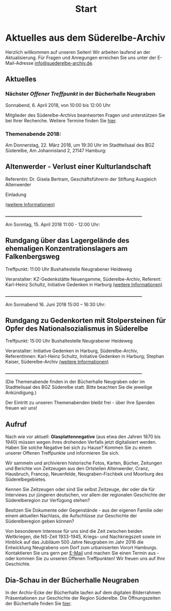 ﻿---
title: Start
---

# Aktuelles aus dem Süderelbe-Archiv

Herzlich willkommen auf unseren Seiten! Wir arbeiten laufend an der
Aktualisierung. Für Fragen und Anregungen erreichen Sie uns unter der
E-Mail-Adresse [info@suederelbe-archiv.de](mailto:info@suederelbe-archiv.de).

## Aktuelles

### Nächster *Offener Treffpunkt* in der Bücherhalle Neugraben

Sonnabend, 6. April 2018, von 10:00 bis 12:00 Uhr

Mitglieder des Süderelbe-Archivs beantworten Fragen und unterstützen Sie
bei Ihrer Recherche. Weitere Termine finden Sie [hier](/4_term/).

### Themenabende 2018:

Am Donnerstag, 22. März 2018, um 19:30 Uhr
im Stadtteilsaal des BGZ Süderelbe, Am Johannisland 2, 21147 Hamburg:
## Altenwerder - Verlust einer Kulturlandschaft
Referentin: Dr. Gisela Bertram, Geschäftsführerin der Stiftung Ausgleich Altenwerder

Einladung

[(weitere Informationen)](http://stiftung-ausgleich-altenwerder.de/)

**________________________________________________________________**


Am Sonntag, 15. April 2018   11:00 - 12:00 Uhr:
## Rundgang über das Lagergelände des ehemaligen Konzentrationslagers am Falkenbergsweg
Treffpunkt: 11:00 Uhr Bushaltestelle Neugrabener Heideweg

Veranstalter: KZ-Gedenkstätte Neuengamme, Süderelbe-Archiv,
Referent: Karl-Heinz Schultz, Initiative Gedenken in Harburg
[(weitere Informationen)](http://gedenken-in-harburg.de/start/veranstaltungen/veranstaltungsdetails/event/spaziergang-in-die-vergangenheit/)

**________________________________________________________________**


Am Sonnabend 16. Juni 2018  15:00 – 16:30 Uhr:
## Rundgang zu Gedenkorten mit Stolpersteinen für Opfer des Nationalsozialismus in Süderelbe
Treffpunkt: 15:00 Uhr Bushaltestelle Neugrabener Heideweg

Veranstalter: Initiative Gedenken in Harburg, Süderelbe-Archiv,
ReferentInnen: Karl-Heinz Schultz, Initiative Gedenken in Harburg; Stephan Kaiser, Süderelbe-Archiv
[(weitere Informationen)](http://gedenken-in-harburg.de/start/veranstaltungen/veranstaltungsdetails/event/rundgang-zu-gedenkorten-mit-stolpersteinen-fuer-opfer-des-nationalsozialismus-in-suederelbe/)

**________________________________________________________________**



(Die Themenabende finden in der Bücherhalle Neugraben oder im Stadtteilsaal des BGZ Süderelbe statt. Bitte beachten Sie die jeweilige Ankündigung.)

Der Eintritt zu unseren Themenabenden bleibt frei - über Ihre Spenden freuen wir uns!


## Aufruf

Nach wie vor aktuell: **Glasplattennegative** (aus etwa den Jahren 1870
bis 1940) müssen wegen ihres drohenden Verfalls jetzt digitalisiert werden.
Haben Sie solche Negative bei sich zu Hause? Kommen Sie zu einem unserer
Offenen Treffpunkte und informieren Sie sich.

Wir sammeln und archivieren historische Fotos, Karten, Bücher, Zeitungen
und Berichte von Zeitzeugen aus den Ortsteilen Altenwerder, Cranz,
Hausbruch, Francop, Neuenfelde, Neugraben-Fischbek und Moorburg des
Süderelbegebietes.

Kennen Sie Zeitzeugen oder sind Sie selbst Zeitzeuge, der oder die für Interviews zur
jüngeren deutschen, vor allem der regionalen Geschichte der
Süderelberegion zur Verfügung stehen?

Besitzen Sie Dokumente oder Gegenstände - aus der eigenen Familie oder
einem aktuellen Nachlass, die Aufschlüsse zur Geschichte der Süderelberegion
geben können?

Von besonderem Interesse für uns sind die Zeit zwischen beiden
Weltkriegen, die NS-Zeit 1933-1945, Kriegs- und Nachkriegszeit sowie im
Hinblick auf das Jubiläum 500 Jahre Neugraben im Jahr 2016 die
Entwicklung Neugrabens vom Dorf zum urbanisierten Vorort Hamburgs.
Kontaktieren Sie uns gern per [E-Mail](mailto:info@suederelbe-archiv.de)
und machen Sie einen Termin aus - oder kommen Sie zu unseren Offenen
Treffpunkten! Wir freuen uns auf *Ihre* Geschichte.

## Dia-Schau in der Bücherhalle Neugraben

In der Archiv-Ecke der Bücherhalle laufen auf dem digitalen Bilderrahmen Präsentationen zur Geschichte der Region Süderelbe. Die Öffnungszeiten der Bücherhalle finden Sie
[hier](https://www.buecherhallen.de/neugraben).
